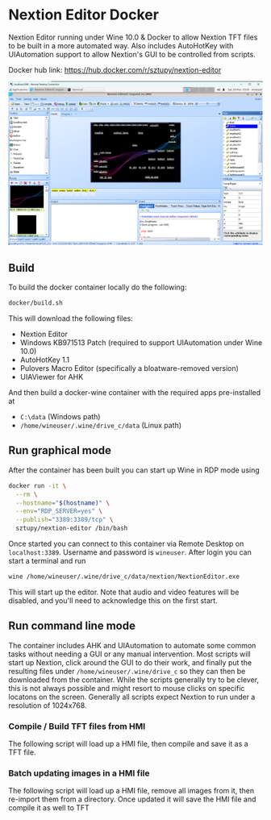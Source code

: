 Nextion Editor Docker
=====================

Nextion Editor running under Wine 10.0 & Docker to allow Nextion TFT files to be built in a more automated way. Also includes AutoHotKey with UIAutomation support to allow Nextion's GUI to be controlled from scripts.

Docker hub link: https://hub.docker.com/r/sztupy/nextion-editor

![Example image of Nextion Editor displaying NSPanel Blueprint](images/example.png)

## Build

To build the docker container locally do the following:

```sh
docker/build.sh
```

This will download the following files:

* Nextion Editor
* Windows KB971513 Patch (required to support UIAutomation under Wine 10.0)
* AutoHotKey 1.1
* Pulovers Macro Editor (specifically a bloatware-removed version)
* UIAViewer for AHK

And then build a docker-wine container with the required apps pre-installed at

* `C:\data` (Windows path)
* `/home/wineuser/.wine/drive_c/data` (Linux path)

## Run graphical mode

After the container has been built you can start up Wine in RDP mode using

```sh
docker run -it \
  --rm \
  --hostname="$(hostname)" \
  --env="RDP_SERVER=yes" \
  --publish="3389:3389/tcp" \
  sztupy/nextion-editor /bin/bash
```

Once started you can connect to this container via Remote Desktop on `localhost:3389`. Username and password is `wineuser`. After login you can start a terminal and run

```sh
wine /home/wineuser/.wine/drive_c/data/nextion/NextionEditor.exe
```

This will start up the editor. Note that audio and video features will be disabled, and you'll need to acknowledge this on the first start.

## Run command line mode

The container includes AHK and UIAutomation to automate some common tasks without needing a GUI or any manual intervention. Most scripts will start up Nextion, click around the GUI to do their work, and finally put the resulting files under `/home/wineuser/.wine/drive_c` so they can then be downloaded from the container. While the scripts generally try to be clever, this is not always possible and might resort to mouse clicks on specific locatons on the screen. Generally all scripts expect Nextion to run under a resolution of 1024x768.

### Compile / Build TFT files from HMI

The following script will load up a HMI file, then compile and save it as a TFT file.

### Batch updating images in a HMI file

The following script will load up a HMI file, remove all images from it, then re-import them from a directory. Once updated it will save the HMI file and compile it as well to TFT